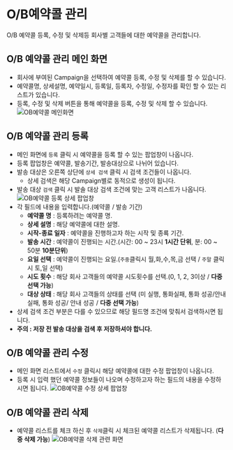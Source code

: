 # O/B예약콜 관리
O/B 예약콜 등록, 수정 및 삭제등 회사별 고객들에 대한 예약콜을 관리합니다.

## O/B 예약콜 관리 메인 화면
  * 회사에 부여된 Campaign을 선택하여 예약콜 등록, 수정 및 삭제를 할 수 있습니다.
  * 예약콜명, 상세설명, 예약일시, 등록일, 등록자, 수정일, 수정자를 확인 할 수 있는 리스트가 있습니다.
  * 등록, 수정 및 삭제 버튼을 통해 예약콜을 등록, 수정 및 삭제 할 수 있습니다.
![OB예약콜 메인화면](https://user-images.githubusercontent.com/62526902/97529369-1ed5af80-19f3-11eb-9891-0e5ff4b766b8.PNG)

## O/B 예약콜 관리 등록
  * 메인 화면에 `등록` 클릭 시 예약콜을 등록 할 수 있는 팝업창이 나옵니다.
  * 등록 팝업창은 예약콜, 발송기간, 발송대상으로 나뉘어 있습니다.
  * 발송 대상은 오른쪽 상단에 `상세 검색` 클릭 시 검색 조건들이 나옵니다.
    * 상세 검색은 해당 Campaign별로 동적으로 생성이 됩니다.
  * 발송 대상 `검색` 클릭 시 발솔 대상 검색 조건에 맞는 고객 리스트가 나옵니다.
![OB예약콜 등록 상세 팝업창](https://user-images.githubusercontent.com/62526902/97530492-a02e4180-19f5-11eb-97ce-015bed3f0a32.PNG)
  * 각 필드에 내용을 입력합니다.(예약콜 / 발송 기간)
    * **예약콜 명** : 등록하려는 예약콜 명.
    * **상세 설명** : 해당 예약콜에 대한 설명.
    * **시작-종료 일자** : 예약콜을 진행하고자 하는 시작 및 종룍 기간.
    * **발송 시간** : 예약콜이 진행되는 시간.(시간: 00 ~ 23시 **1시간 단위**, 분: 00 ~ 50분 **10분단위**)
    * **요일 선택** : 예약콜이 진행되는 요일.(`주중`클릭시 월,화,수,목,금 선택 / `주말` 클릭 시 토,일 선택)
    * **시도 횟수** : 해당 회사 고객들의 예약콜 시도횟수를 선택.(0, 1, 2, 3이상 / **다중 선택 가능**)
    * **대상 상태** : 해당 회사 고객들의 상태를 선택 (미 실행, 통화실패, 통화 성공/안내 실패, 통화 성공/ 안내 성공 / **다중 선택 가능**)
  * 상세 검색 조건 부분은 다를 수 있으므로 해당 필드명 조건에 맞춰서 검색하시면 됩니다. 
  * **주의 : 저장 전 발송 대상을 검색 후 저장하셔야 합니다.**
  
## O/B 예약콜 관리 수정
  * 메인 화면 리스트에서 `수정` 클릭시 해당 예약콜에 대한 수정 팝업창이 나옵니다.
  * 등록 시 입력 했던 예약콜 정보들이 나오며 수정하고자 하는 필드의 내용을 수정하시면 됩니다.
![OB예약콜 수정 상세 팝업창](https://user-images.githubusercontent.com/62526902/97533739-1afa5b00-19fc-11eb-8329-e54d7c995f51.png)

## O/B 예약콜 관리 삭제
  * 예약콜 리스트를 체크 하신 후 `삭제`클릭 시 체크된 예약콜 리스트가 삭제됩니다. (**다중 삭제 가능**)
![OB예약콜 삭제 관련 화면](https://user-images.githubusercontent.com/62526902/97534444-59dce080-19fd-11eb-9d83-6576507aec78.PNG)
  
